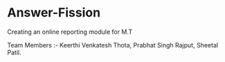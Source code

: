 # Answer-Fission
Creating an online reporting module for M.T

Team Members :- Keerthi Venkatesh Thota, Prabhat Singh Rajput, Sheetal Patil.
